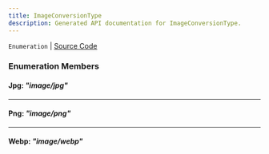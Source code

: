 ```yaml
---
title: ImageConversionType
description: Generated API documentation for ImageConversionType.
---
```


`Enumeration` | [Source Code](https://github.com/mrCamelCode/jtjs-browser/blob/674cb475f6f9d8c2487c2c55d4e3c0ee58e20301/lib/util/image.util.ts#L1)

### Enumeration Members

#### Jpg: _"image/jpg"_

---

#### Png: _"image/png"_

---

#### Webp: _"image/webp"_